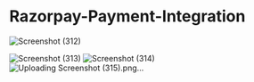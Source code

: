 # Razorpay-Payment-Integration

![Screenshot (312)](https://github.com/rk28284/Razorpay-Payment-Integration/assets/112754760/0b34fb8b-1b65-4c6d-a5d9-68188f0ff5a0)


![Screenshot (313)](https://github.com/rk28284/Razorpay-Payment-Integration/assets/112754760/bc9e0891-7e86-4fdd-8539-cafca3db7b45)
![Screenshot (314)](https://github.com/rk28284/Razorpay-Payment-Integration/assets/112754760/2c158124-c059-419a-b13a-b5c464f12060)
![Uploading Screenshot (315).png…]()
